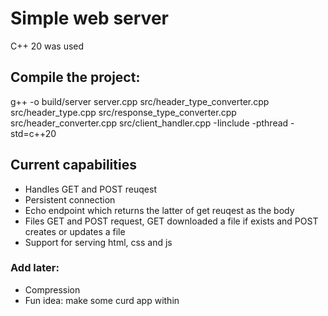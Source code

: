 # Simple web server

C++ 20 was used

## Compile the project:

g++ -o build/server server.cpp src/header_type_converter.cpp src/header_type.cpp src/response_type_converter.cpp src/header_converter.cpp src/client_handler.cpp -Iinclude -pthread -std=c++20

## Current capabilities

- Handles GET and POST reuqest
- Persistent connection
- Echo endpoint which returns the latter of get reuqest as the body
- Files GET and POST request, GET downloaded a file if exists and POST creates or updates a file
- Support for serving html, css and js

### Add later:

- Compression
- Fun idea: make some curd app within
